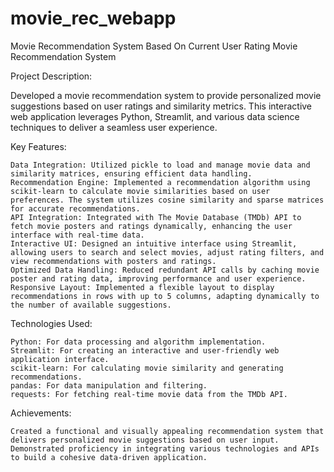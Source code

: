 # movie_rec_webapp
Movie Recommendation System Based On Current User Rating
Movie Recommendation System

Project Description:

Developed a movie recommendation system to provide personalized movie suggestions based on user ratings and similarity metrics. This interactive web application leverages Python, Streamlit, and various data science techniques to deliver a seamless user experience.

Key Features:

    Data Integration: Utilized pickle to load and manage movie data and similarity matrices, ensuring efficient data handling.
    Recommendation Engine: Implemented a recommendation algorithm using scikit-learn to calculate movie similarities based on user preferences. The system utilizes cosine similarity and sparse matrices for accurate recommendations.
    API Integration: Integrated with The Movie Database (TMDb) API to fetch movie posters and ratings dynamically, enhancing the user interface with real-time data.
    Interactive UI: Designed an intuitive interface using Streamlit, allowing users to search and select movies, adjust rating filters, and view recommendations with posters and ratings.
    Optimized Data Handling: Reduced redundant API calls by caching movie poster and rating data, improving performance and user experience.
    Responsive Layout: Implemented a flexible layout to display recommendations in rows with up to 5 columns, adapting dynamically to the number of available suggestions.

Technologies Used:

    Python: For data processing and algorithm implementation.
    Streamlit: For creating an interactive and user-friendly web application interface.
    scikit-learn: For calculating movie similarity and generating recommendations.
    pandas: For data manipulation and filtering.
    requests: For fetching real-time movie data from the TMDb API.

Achievements:

    Created a functional and visually appealing recommendation system that delivers personalized movie suggestions based on user input.
    Demonstrated proficiency in integrating various technologies and APIs to build a cohesive data-driven application.

